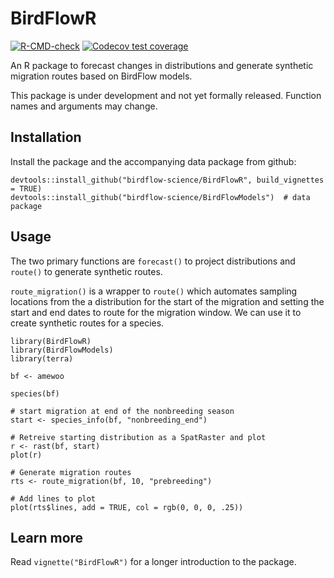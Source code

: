 # BirdFlowR

<!-- badges: start -->
  [![R-CMD-check](https://github.com/birdflow-science/BirdFlowR/actions/workflows/R-CMD-check.yaml/badge.svg)](https://github.com/birdflow-science/BirdFlowR/actions/workflows/R-CMD-check.yaml)
[![Codecov test coverage](https://codecov.io/gh/birdflow-science/BirdFlowR/branch/main/graph/badge.svg)](https://app.codecov.io/gh/birdflow-science/BirdFlowR?branch=main)
<!-- badges: end -->

An R package to forecast changes in distributions and generate synthetic migration routes based on BirdFlow models.

This package is under development and not yet formally released. Function names and arguments may change.

## Installation

Install the package and the accompanying data package from github:
```{r}
devtools::install_github("birdflow-science/BirdFlowR", build_vignettes = TRUE)
devtools::install_github("birdflow-science/BirdFlowModels")  # data package
```

## Usage 

The two primary functions are `forecast()` to project distributions and 
`route()` to generate synthetic routes.  

`route_migration()` is a wrapper to `route()` which automates sampling
locations from the a distribution for the start of the migration and setting 
the start and end dates to route for the migration window. We can use it to 
create synthetic routes for a species.
```{r}
library(BirdFlowR)
library(BirdFlowModels)
library(terra)

bf <- amewoo 

species(bf)

# start migration at end of the nonbreeding season
start <- species_info(bf, "nonbreeding_end")

# Retreive starting distribution as a SpatRaster and plot
r <- rast(bf, start)
plot(r)

# Generate migration routes
rts <- route_migration(bf, 10, "prebreeding")

# Add lines to plot
plot(rts$lines, add = TRUE, col = rgb(0, 0, 0, .25))

```

## Learn more

Read  `vignette("BirdFlowR")` for a longer introduction to the package.


